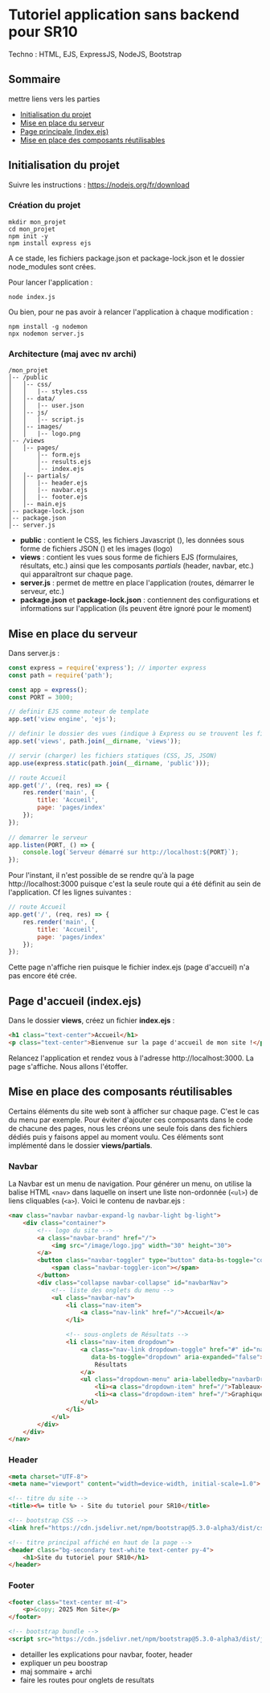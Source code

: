 # Tutoriel application sans backend pour SR10
Techno : HTML, EJS, ExpressJS, NodeJS, Bootstrap

## Sommaire
mettre liens vers les parties 
- [Initialisation du projet](#initialisation-du-projet)
- [Mise en place du serveur](#mise-en-place-du-serveur)
- [Page principale (index.ejs)](#page-principale-indexejs)
- [Mise en place des composants réutilisables](#mise-en-place-des-composants-réutilisables)

## Initialisation du projet
Suivre les instructions : https://nodejs.org/fr/download

### Création du projet
```
mkdir mon_projet
cd mon_projet
npm init -y
npm install express ejs
```
A ce stade, les fichiers package.json et package-lock.json et le dossier node_modules sont crées. 

Pour lancer l'application : 
```
node index.js
```
Ou bien, pour ne pas avoir à relancer l'application à chaque modification :
```
npm install -g nodemon
npx nodemon server.js
```

### Architecture (maj avec nv archi)
```
/mon_projet
│-- /public
│   │-- css/
│   │   |-- styles.css
│   │-- data/
│   │   |-- user.json
│   │-- js/
│   │   |-- script.js
│   │-- images/
│   │   |-- logo.png
│-- /views
│   │-- pages/
│       │-- form.ejs
│       │-- results.ejs
│       │-- index.ejs
│   │-- partials/
│   │   |-- header.ejs
│   │   |-- navbar.ejs
│   │   |-- footer.ejs
│   │-- main.ejs
│-- package-lock.json
│-- package.json
│-- server.js
```
- **public** : contient le CSS, les fichiers Javascript (), les données sous forme de fichiers JSON () et les images (logo)
- **views** : contient les vues sous forme de fichiers EJS (formulaires, résultats, etc.) ainsi que les composants *partials* (header, navbar, etc.) qui apparaîtront sur chaque page. 
- **server.js** : permet de mettre en place l'application (routes, démarrer le serveur, etc.)
- **package.json** et **package-lock.json** : contiennent des configurations et informations sur l'application (ils peuvent être ignoré pour le moment)

## Mise en place du serveur
Dans server.js :
```javascript
const express = require('express'); // importer express
const path = require('path'); 

const app = express();
const PORT = 3000;

// definir EJS comme moteur de template
app.set('view engine', 'ejs');

// definir le dossier des vues (indique à Express ou se trouvent les fichiers de templates)
app.set('views', path.join(__dirname, 'views'));

// servir (charger) les fichiers statiques (CSS, JS, JSON)
app.use(express.static(path.join(__dirname, 'public')));

// route Accueil
app.get('/', (req, res) => {
    res.render('main', {
        title: 'Accueil',
        page: 'pages/index'
    });
});
          
// demarrer le serveur
app.listen(PORT, () => {
    console.log(`Serveur démarré sur http://localhost:${PORT}`);
});
```

Pour l'instant, il n'est possible de se rendre qu'à la page http://localhost:3000 puisque c'est la seule route qui a été définit au sein de l'application. Cf les lignes suivantes : 
```javascript
// route Accueil
app.get('/', (req, res) => {
    res.render('main', {
        title: 'Accueil',
        page: 'pages/index'
    });
});
```
Cette page n'affiche rien puisque le fichier index.ejs (page d'accueil) n'a pas encore été crée.

## Page d'accueil (index.ejs)

Dans le dossier **views**, créez un fichier **index.ejs** :
```html
<h1 class="text-center">Accueil</h1>
<p class="text-center">Bienvenue sur la page d'accueil de mon site !</p>
```

Relancez l'application et rendez vous à l'adresse http://localhost:3000. La page s'affiche. Nous allons l'étoffer.

## Mise en place des composants réutilisables
Certains éléments du site web sont à afficher sur chaque page. C'est le cas du menu par exemple. Pour éviter d'ajouter ces composants dans le code de chacune des pages, nous les créons une seule fois dans des fichiers dédiés puis y faisons appel au moment voulu. Ces éléments sont implémenté dans le dossier **views/partials**.

### Navbar
La Navbar est un menu de navigation. Pour générer un menu, on utilise la balise HTML ```<nav>``` dans laquelle on insert une liste non-ordonnée (```<ul>```) de liens cliquables (```<a>```). Voici le contenu de navbar.ejs :
```html
<nav class="navbar navbar-expand-lg navbar-light bg-light">
    <div class="container">
        <!-- logo du site -->
        <a class="navbar-brand" href="/">
            <img src="/image/logo.jpg" width="30" height="30">
        </a>
        <button class="navbar-toggler" type="button" data-bs-toggle="collapse" data-bs-target="#navbarNav">
            <span class="navbar-toggler-icon"></span>
        </button>
        <div class="collapse navbar-collapse" id="navbarNav">
            <!-- liste des onglets du menu -->
            <ul class="navbar-nav">
                <li class="nav-item">
                    <a class="nav-link" href="/">Accueil</a>
                </li>

                <!-- sous-onglets de Résultats -->
                <li class="nav-item dropdown">
                    <a class="nav-link dropdown-toggle" href="#" id="navbarDropdown" role="button" 
                       data-bs-toggle="dropdown" aria-expanded="false">
                        Résultats
                    </a>
                    <ul class="dropdown-menu" aria-labelledby="navbarDropdown">
                        <li><a class="dropdown-item" href="/">Tableaux</a></li>
                        <li><a class="dropdown-item" href="/">Graphiques</a></li>
                    </ul>
                </li>
            </ul>
        </div>
    </div>
</nav>
```

### Header
```html
<meta charset="UTF-8">
<meta name="viewport" content="width=device-width, initial-scale=1.0">

<!-- titre du site -->
<title><%= title %> - Site du tutoriel pour SR10</title>

<!-- bootstrap CSS -->
<link href="https://cdn.jsdelivr.net/npm/bootstrap@5.3.0-alpha3/dist/css/bootstrap.min.css" rel="stylesheet">

<!-- titre principal affiché en haut de la page -->
<header class="bg-secondary text-white text-center py-4">
    <h1>Site du tutoriel pour SR10</h1>
</header>
```

### Footer
```html
<footer class="text-center mt-4">
    <p>&copy; 2025 Mon Site</p>
</footer>

<!-- bootstrap bundle -->
<script src="https://cdn.jsdelivr.net/npm/bootstrap@5.3.0-alpha3/dist/js/bootstrap.bundle.min.js"></script>
```



- detailler les explications pour navbar, footer, header
- expliquer un peu boostrap 
- maj sommaire + archi
- faire les routes pour onglets de resultats